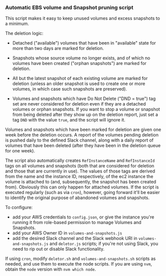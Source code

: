 ### Automatic EBS volume and Snapshot pruning script

This script makes it easy to keep unused volumes and excess snapshots to a minimum.

The deletion logic:

* Detached ("available") volumes that have been in "available" state for more than two days are marked for deletion.

* Snapshots whose source volume no longer exists, and of which no volumes have been created ("orphan snapshots") are marked for deletion.

* All but the latest snapshot of each existing volume are marked for deletion (unless an older snapshot is used to create one or more volumes, in which case such snapshots are preserved).

* Volumes and snapshots which have Do Not Delete ("DND = true") tag set are never considered for deletion even if they are a detached volumes or orphan snapshots. If you want to stop a volume or snapshot from being deleted after they show up on the deletion report, just set a tag `DND` with the value `true`, and the script will ignore it. 

Volumes and snapshots which have been marked for deletion are given one week before the deletion occurs. A report of the volumes pending deletion is pushed daily to the defined Slack channel, along with a daily report of volumes that have been deleted (after they have been in the deletion queue for one week).

The script also automatically creates `RefInstanceName` and `RefInstanceId` tags on all volumes and snapshots (both that are considered for deletion and those that are currently in use). The values of those tags are derived from the name and the instance ID, respectively, of the ec2 instance the volume is attached to (and, subsequently, the snapshot has been created from). Obviously this can only happen for attached volumes. If the script is executed regularly (such as via `cron`), however, going forward it'll be easier to identify the original purpose of abandoned volumes and snapshots.

To configure:

* add your AWS credentials to `config.json`, or give the instance you're running it from role-based permission to manage Volumes and Snapshots.
* add your AWS Owner ID in `volumes-and-snapshots.js`
* add the desired Slack channel and the Slack webhook URI in `volumes-and-snapshots.js` and `deletor.js` scripts; if you're not using Slack, you need to rip out or disable Slack functionality.

If using `cron`, modify `deletor.sh` and `volumes-and-snapshots.sh` scripts as needed, and use them to execute the node scripts. If you are using `nvm`, obtain the `node` version with `nvm which node`.